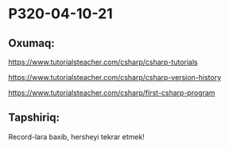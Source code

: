 # P320-04-10-21

## Oxumaq:

https://www.tutorialsteacher.com/csharp/csharp-tutorials

https://www.tutorialsteacher.com/csharp/csharp-version-history

https://www.tutorialsteacher.com/csharp/first-csharp-program

## Tapshiriq:

Record-lara baxib, hersheyi tekrar etmek!

